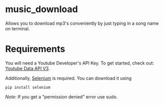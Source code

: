 music_download
==============

Allows you to download mp3's conveniently by just typing in a song name on terminal.

Requirements
==============
You will need a Youtube Developer's API Key. To get started, check out:
[Youtube Data API V3](https://developers.google.com/youtube/v3/getting-started). 

Additionally, [Selenium](http://selenium-python.readthedocs.org/) is required.
You can download it using 
```
pip install selenium
```
_Note_: If you get a "permission denied" error use sudo. 

 
